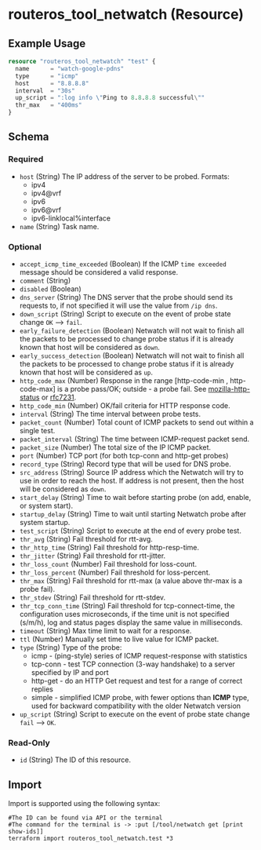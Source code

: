# routeros_tool_netwatch (Resource)


## Example Usage
```terraform
resource "routeros_tool_netwatch" "test" {
  name      = "watch-google-pdns"
  type      = "icmp"
  host      = "8.8.8.8"
  interval  = "30s"
  up_script = ":log info \"Ping to 8.8.8.8 successful\""
  thr_max   = "400ms"
}
```

<!-- schema generated by tfplugindocs -->
## Schema

### Required

- `host` (String) The IP address of the server to be probed. Formats:
  * ipv4
  * ipv4@vrf
  * ipv6 
  * ipv6@vrf
  * ipv6-linklocal%interface
- `name` (String) Task name.

### Optional

- `accept_icmp_time_exceeded` (Boolean) If the ICMP `time exceeded` message should be considered a valid response.
- `comment` (String)
- `disabled` (Boolean)
- `dns_server` (String) The DNS server that the probe should send its requests to, if not specified it will use the value from `/ip dns`.
- `down_script` (String) Script to execute on the event of probe state change `OK` --> `fail`.
- `early_failure_detection` (Boolean) Netwatch will not wait to finish all the packets to be processed to change probe status if it is already known that host will be considered as `down`.
- `early_success_detection` (Boolean) Netwatch will not wait to finish all the packets to be processed to change probe status if it is already known that host will be considered as `up`.
- `http_code_max` (Number) Response in the range [http-code-min , http-code-max] is a probe pass/OK; outside - a probe fail. See [mozilla-http-status](https://developer.mozilla.org/en-US/docs/Web/HTTP/Status) or [rfc7231](https://datatracker.ietf.org/doc/html/rfc7231#section-6).
- `http_code_min` (Number) OK/fail criteria for HTTP response code.
- `interval` (String) The time interval between probe tests.
- `packet_count` (Number) Total count of ICMP packets to send out within a single test.
- `packet_interval` (String) The time between ICMP-request packet send.
- `packet_size` (Number) The total size of the IP ICMP packet.
- `port` (Number) TCP port (for both tcp-conn and http-get probes)
- `record_type` (String) Record type that will be used for DNS probe.
- `src_address` (String) Source IP address which the Netwatch will try to use in order to reach the host. If address is not present, then the host will be considered as `down`.
- `start_delay` (String) Time to wait before starting probe (on add, enable, or system start).
- `startup_delay` (String) Time to wait until starting Netwatch probe after system startup.
- `test_script` (String) Script to execute at the end of every probe test.
- `thr_avg` (String) Fail threshold for rtt-avg.
- `thr_http_time` (String) Fail threshold for http-resp-time.
- `thr_jitter` (String) Fail threshold for rtt-jitter.
- `thr_loss_count` (Number) Fail threshold for loss-count.
- `thr_loss_percent` (Number) Fail threshold for loss-percent.
- `thr_max` (String) Fail threshold for rtt-max (a value above thr-max is a probe fail).
- `thr_stdev` (String) Fail threshold for rtt-stdev.
- `thr_tcp_conn_time` (String) Fail threshold for tcp-connect-time, the configuration uses microseconds, if the time unit is not specified (s/m/h), log and status pages display the same value in milliseconds.
- `timeout` (String) Max time limit to wait for a response.
- `ttl` (Number) Manually set time to live value for ICMP packet.
- `type` (String) Type of the probe:
  *  icmp - (ping-style) series of ICMP request-response with statistics
  *  tcp-conn - test TCP connection (3-way handshake) to a server specified by IP and port
  *  http-get - do an HTTP Get request and test for a range of correct replies
  *  simple - simplified ICMP probe, with fewer options than **ICMP** type, used for backward compatibility with the older Netwatch version
- `up_script` (String) Script to execute on the event of probe state change `fail` --> `OK`.

### Read-Only

- `id` (String) The ID of this resource.

## Import
Import is supported using the following syntax:
```shell
#The ID can be found via API or the terminal
#The command for the terminal is -> :put [/tool/netwatch get [print show-ids]]
terraform import routeros_tool_netwatch.test *3
```

